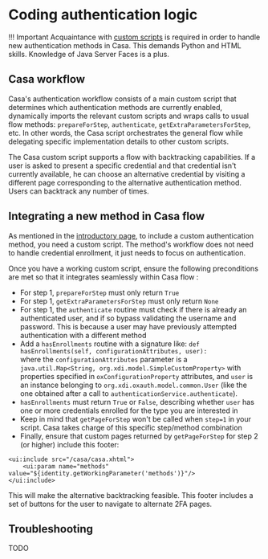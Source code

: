 # Coding authentication logic

!!! Important
    Acquaintance with [custom scripts](https://gluu.org/docs/ce/admin-guide/custom-script/) is required in order to handle new authentication methods in Casa. This demands Python and HTML skills. Knowledge of Java Server Faces is a plus.

## Casa workflow    
Casa's authentication workflow consists of a main custom script that determines which authentication methods are currently enabled, dynamically imports the relevant custom scripts and wraps calls to usual flow methods: `prepareForStep`, `authenticate`, `getExtraParametersForStep`, etc. In other words, the Casa script orchestrates the general flow while delegating specific implementation details to other custom scripts.

The Casa custom script supports a flow with backtracking capabilities. If a user is asked to present a specific credential and that credential isn't currently available, he can choose an alternative credential by visiting a different page corresponding to the alternative authentication method. Users can backtrack any number of times.

## Integrating a new method in Casa flow

As mentioned in the [introductory page](./index.md#coding-custom-interception-scripts), to include a custom authentication method, you need a custom script. The method's workflow does not need to handle credential enrollment, it just needs to focus on authentication.

Once you have a working custom script, ensure the following preconditions are met so that it integrates seamlessly within Casa flow :

- For step 1, `prepareForStep` must only return `True`  
- For step 1, `getExtraParametersForStep` must only return `None`  
- For step 1, the `authenticate` routine must check if there is already an authenticated user, and if so bypass validating the username and password. This is because a user may have previously attempted authentication with a different method
- Add a `hasEnrollments` routine with a signature like:
    ```def hasEnrollments(self, configurationAttributes, user):```  
  where the `configurationAttributes` parameter is a `java.util.Map<String, org.xdi.model.SimpleCustomProperty>` with properties specified in `oxConfigurationProperty` attributes, and `user` is an instance belonging to `org.xdi.oxauth.model.common.User` (like the one obtained after a call to `authenticationService.authenticate`).
- `hasEnrollments` must return `True` or `False`, describing whether `user` has one or more credentials enrolled for the type you are interested in  
- Keep in mind that `getPageForStep` won't be called when `step=1` in your script. Casa takes charge of this specific step/method combination  
- Finally, ensure that custom pages returned by `getPageForStep` for step 2 (or higher) include this footer:

```
<ui:include src="/casa/casa.xhtml">
	<ui:param name="methods" value="${identity.getWorkingParameter('methods')}"/>
</ui:include>
```

  This will make the alternative backtracking feasible. This footer includes a set of buttons for the user to navigate to alternate 2FA pages.

## Troubleshooting

TODO
